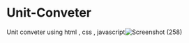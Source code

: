 # Unit-Conveter
Unit conveter using html , css , javascript![Screenshot (258)](https://github.com/122010331060/Unit-Conveter/assets/98523000/8ff0da7e-76c9-4e1d-9f29-be1dc20aba60)


